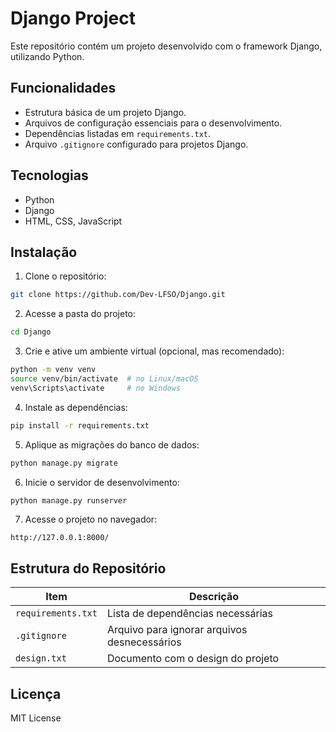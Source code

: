# Django Project

Este repositório contém um projeto desenvolvido com o framework Django, utilizando Python.

## Funcionalidades

* Estrutura básica de um projeto Django.
* Arquivos de configuração essenciais para o desenvolvimento.
* Dependências listadas em `requirements.txt`.
* Arquivo `.gitignore` configurado para projetos Django.

## Tecnologias

* Python
* Django
* HTML, CSS, JavaScript

## Instalação

1. Clone o repositório:

```bash
git clone https://github.com/Dev-LFSO/Django.git
```

2. Acesse a pasta do projeto:

```bash
cd Django
```

3. Crie e ative um ambiente virtual (opcional, mas recomendado):

```bash
python -m venv venv
source venv/bin/activate  # no Linux/macOS
venv\Scripts\activate     # no Windows
```

4. Instale as dependências:

```bash
pip install -r requirements.txt
```

5. Aplique as migrações do banco de dados:

```bash
python manage.py migrate
```

6. Inicie o servidor de desenvolvimento:

```bash
python manage.py runserver
```

7. Acesse o projeto no navegador:

```
http://127.0.0.1:8000/
```

## Estrutura do Repositório

| Item               | Descrição                                    |
| ------------------ | -------------------------------------------- |
| `requirements.txt` | Lista de dependências necessárias            |
| `.gitignore`       | Arquivo para ignorar arquivos desnecessários |
| `design.txt`       | Documento com o design do projeto            |

## Licença

MIT License
